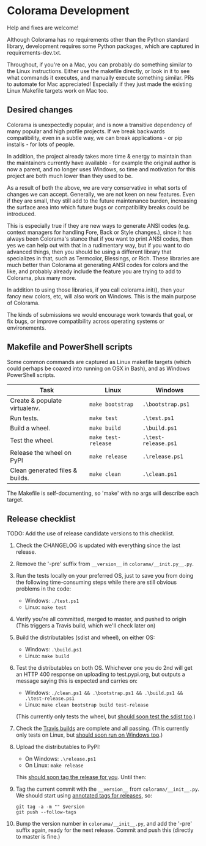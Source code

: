 # Colorama Development

Help and fixes are welcome!

Although Colorama has no requirements other than the Python standard library,
development requires some Python packages, which are captured in
requirements-dev.txt.

Throughout, if you're on a Mac, you can probably do something similar to the
Linux instructions. Either use the makefile directly, or look in it to see
what commands it executes, and manually execute something similar. PRs to
automate for Mac appreciated! Especially if they just made the existing Linux
Makefile targets work on Mac too.

## Desired changes

Colorama is unexpectedly popular, and is now a transitive dependency of many
popular and high profile projects. If we break backwards compatibility, even in a
subtle way, we can break applications - or pip installs - for lots of people.

In addition, the project already takes more time & energy to maintain than
the maintainers currently have available - for example the original author
is now a parent, and no longer uses Windows, so time and motivation for this
project are both much lower than they used to be.

As a result of both the above, we are very conservative in what sorts of
changes we can accept. Generally, we are not keen on new features. Even if
they are small, they still add to the future maintenance burden, increasing
the surface area into which future bugs or compatibility breaks could be
introduced.

This is especially true if they are new ways to generate ANSI codes (e.g.
context managers for handling Fore, Back or Style changes.), since it has
always been Colorama's stance that if you want to print ANSI codes, then yes
we can help out with that in a rudimentary way, but if you want to do advanced
things, then you should be using a different library that specializes in that,
such as Termcolor, Blessings, or Rich. These libraries are much better than
Colorama at generating ANSI codes for colors and the like, and probably
already include the feature you are trying to add to Colorama, plus many
more.

In addition to using those libraries, if you call colorama.init(), then your
fancy new colors, etc, will also work on Windows. This is the main purpose
of Colorama.

The kinds of submissions we would encourage work towards that goal, or fix
bugs, or improve compatibility across operating systems or environements.

## Makefile and PowerShell scripts

Some common commands are captured as Linux makefile targets (which could
perhaps be coaxed into running on OSX in Bash), and as Windows PowerShell
scripts.

| Task                            | Linux               | Windows              |
|---------------------------------|---------------------|----------------------|
| Create & populate virtualenv.   | `make bootstrap`    | `.\bootstrap.ps1`    |
| Run tests.                      | `make test`         | `.\test.ps1`         |
| Build a wheel.                  | `make build`        | `.\build.ps1`        |
| Test the wheel.                 | `make test-release` | `.\test-release.ps1` |
| Release the wheel on PyPI       | `make release`      | `.\release.ps1`      |
| Clean generated files & builds. | `make clean`        | `.\clean.ps1`        |

The Makefile is self-documenting, so 'make' with no args will describe each
target.

## Release checklist

TODO: Add the use of release candidate versions to this checklist.

1. Check the CHANGELOG is updated with everything since the last release.
2. Remove the '-pre' suffix from `__version__` in `colorama/__init.py__.py`.
3. Run the tests locally on your preferred OS, just to save you from doing
   the following time-consuming steps while there are still obvious problems
   in the code:

   * Windows: `./test.ps1`
   * Linux: `make test`

4. Verify you're all committed, merged to master, and pushed to origin (This
   triggers a Travis build, which we'll check later on)

5. Build the distributables (sdist and wheel), on either OS:

    * Windows: `.\build.ps1`
    * Linux: `make build`

6. Test the distributables on both OS. Whichever one you do 2nd will get an
   HTTP 400 response on uploading to test.pypi.org, but outputs a message
   saying this is expected and carries on:

   * Windows: `./clean.ps1 && .\bootstrap.ps1 && .\build.ps1 &&
     .\test-release.ps1`
   * Linux: `make clean bootstrap build test-release`

    (This currently only tests the wheel, but
    [should soon test the sdist too](https://github.com/tartley/colorama/issues/286).)

7. Check the [Travis builds](https://travis-ci.org/github/tartley/colorama)
   are complete and all passing. (This currently only tests on Linux, but
   [should soon run on Windows too](https://github.com/tartley/colorama/issues/283).)

8. Upload the distributables to PyPI:

   * On Windows: `.\release.ps1`
   * On Linux: `make release`

   This [should soon tag the release for you](https://github.com/tartley/colorama/issues/282). Until then:

9. Tag the current commit with the `__version__` from `colorama/__init__.py`.
   We should start using
   [annotated tags for releases](https://www.tartley.com/posts/til-git-annotated-tags/), so:

       git tag -a -m "" $version
       git push --follow-tags

10. Bump the version number in `colorama/__init__.py`, and add the '-pre'
    suffix again, ready for the next release. Commit and push this (directly to
    master is fine.)
